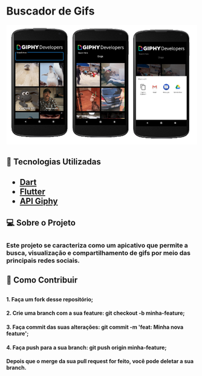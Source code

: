 # Buscador de Gifs

<img src= "img/git_divulg.png">

<h2>🔎 Tecnologias Utilizadas<h2>
<ul>
  <a href="https://dart.dev/get-dart"><li>Dart</li></a>
  <a href="https://flutter.dev/"><li>Flutter</li></a>
  <a href="https://developers.giphy.com/docs/sdk/"><li>API Giphy</li></a>
</ul>

<h2>💻 Sobre o Projeto<h2>
 
<h3>Este projeto se caracteriza como um apicativo que permite a busca, visualização e compartilhamento de
    gifs por meio das principais redes sociais.

<h2>🚀 Como Contribuir<h2>
  <h4>1. Faça um fork desse repositório;
  <h4>2. Crie uma branch com a sua feature: git checkout -b minha-feature;
  <h4>3. Faça commit das suas alterações: git commit -m 'feat: Minha nova feature';
  <h4>4. Faça push para a sua branch: git push origin minha-feature;
  <h4>Depois que o merge da sua pull request for feito, você pode deletar a sua branch.
